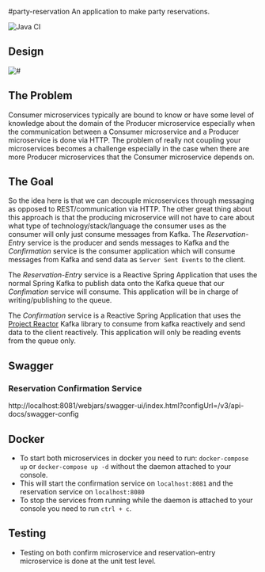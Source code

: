 #party-reservation
An application to make party reservations.

![Java CI](https://github.com/Artemas-Muzanenhamo/party-reservation/workflows/Java%20CI/badge.svg?branch=develop)

## Design
<img src="https://user-images.githubusercontent.com/29547780/91648722-e94c2e80-ea62-11ea-8e1c-5157bc36b6db.png" alt="#"/>

## The Problem

Consumer microservices typically are bound to know or have some level of knowledge about the domain of the Producer microservice
especially when the communication between a Consumer microservice and a Producer microservice is done via HTTP. The problem of really
not coupling your microservices becomes a challenge especially in the case when there are more Producer microservices that the Consumer
microservice depends on.    

## The Goal
So the idea here is that we can decouple microservices through messaging as opposed to REST/communication via HTTP. 
The other great thing about this approach is that the producing microservice
will not have to care about what type of technology/stack/language the consumer uses as the consumer will only just consume
messages from Kafka. The *Reservation-Entry* service is the producer and sends messages to Kafka and the *Confirmation*
service is the consumer application which will consume messages from Kafka and send data as `Server Sent Events` to the client.

The *Reservation-Entry* service is a Reactive Spring Application that uses the normal Spring Kafka to publish data onto
the Kafka queue that our *Confimation* service will consume. This application will be in charge of writing/publishing to the queue.

The *Confirmation* service is a Reactive Spring Application that uses the [Project Reactor](https://projectreactor.io/) 
Kafka library to consume from kafka reactively and send data to the client reactively. This application will only be reading events from the queue
only. 
 
## Swagger

### Reservation Confirmation Service
http://localhost:8081/webjars/swagger-ui/index.html?configUrl=/v3/api-docs/swagger-config

## Docker
* To start both microservices in docker you need to run: 
`docker-compose up` or `docker-compose up -d` without the daemon attached to your
console.
* This will start the confirmation service on `localhost:8081` and the reservation service on `localhost:8080`
* To stop the services from running while the daemon is attached to your console
you need to run `ctrl + c`.

## Testing
* Testing on both confirm microservice and reservation-entry microservice is done at the unit test level.
